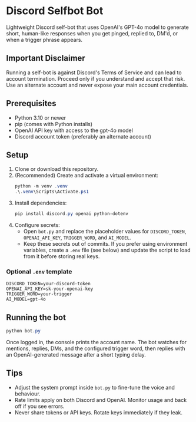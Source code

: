 # Discord Selfbot Bot

Lightweight Discord self-bot that uses OpenAI's GPT-4o model to generate short, human-like responses when you get pinged, replied to, DM'd, or when a trigger phrase appears.

## Important Disclaimer
Running a self-bot is against Discord's Terms of Service and can lead to account termination. Proceed only if you understand and accept that risk. Use an alternate account and never expose your main account credentials.

## Prerequisites
- Python 3.10 or newer
- pip (comes with Python installs)
- OpenAI API key with access to the gpt-4o model
- Discord account token (preferably an alternate account)

## Setup
1. Clone or download this repository.
2. (Recommended) Create and activate a virtual environment:
   ```powershell
   python -m venv .venv
   .\.venv\Scripts\Activate.ps1
   ```
3. Install dependencies:
   ```powershell
   pip install discord.py openai python-dotenv
   ```
4. Configure secrets:
   - Open `bot.py` and replace the placeholder values for `DISCORD_TOKEN`, `OPENAI_API_KEY`, `TRIGGER_WORD`, and `AI_MODEL`.
   - Keep these secrets out of commits. If you prefer using environment variables, create a `.env` file (see below) and update the script to load from it before storing real keys.

### Optional `.env` template
```env
DISCORD_TOKEN=your-discord-token
OPENAI_API_KEY=sk-your-openai-key
TRIGGER_WORD=your-trigger
AI_MODEL=gpt-4o
```

## Running the bot
```powershell
python bot.py
```
Once logged in, the console prints the account name. The bot watches for mentions, replies, DMs, and the configured trigger word, then replies with an OpenAI-generated message after a short typing delay.

## Tips
- Adjust the system prompt inside `bot.py` to fine-tune the voice and behaviour.
- Rate limits apply on both Discord and OpenAI. Monitor usage and back off if you see errors.
- Never share tokens or API keys. Rotate keys immediately if they leak.
